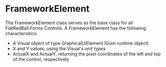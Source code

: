 # FrameworkElement

The FrameworkElement class serves as the base class for all FlatRedBall.Forms Controls. A FrameworkElement has the following characteristics:

* A Visual object of type GraphicalUiElement (Gum runtime object)
* X and Y values, using the Visual's unit types
* ActualX and ActualY, returning the pixel coordinates of the left and top of the control, respectively

